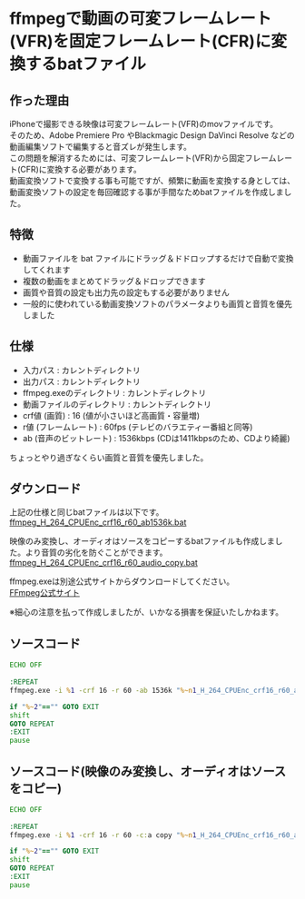 # ffmpegで動画の可変フレームレート(VFR)を固定フレームレート(CFR)に変換するbatファイル

## 作った理由

iPhoneで撮影できる映像は可変フレームレート(VFR)のmovファイルです。  
そのため、Adobe Premiere Pro やBlackmagic Design DaVinci Resolve などの動画編集ソフトで編集すると音ズレが発生します。  
この問題を解消するためには、可変フレームレート(VFR)から固定フレームレート(CFR)に変換する必要があります。  
動画変換ソフトで変換する事も可能ですが、頻繁に動画を変換する身としては、動画変換ソフトの設定を毎回確認する事が手間なためbatファイルを作成しました。  

## 特徴

* 動画ファイルを bat ファイルにドラッグ＆ドドロップするだけで自動で変換してくれます
* 複数の動画をまとめてドラッグ＆ドロップできます
* 画質や音質の設定も出力先の設定もする必要がありません
* 一般的に使われている動画変換ソフトのパラメータよりも画質と音質を優先しました

## 仕様

* 入力パス : カレントディレクトリ
* 出力パス : カレントディレクトリ
* ffmpeg.exeのディレクトリ : カレントディレクトリ
* 動画ファイルのディレクトリ : カレントディレクトリ
* crf値 (画質) : 16 (値が小さいほど高画質・容量増)
* r値 (フレームレート) : 60fps (テレビのバラエティー番組と同等)
* ab (音声のビットレート) : 1536kbps (CDは1411kbpsのため、CDより綺麗)

ちょっとやり過ぎなくらい画質と音質を優先しました。  

## ダウンロード
  
上記の仕様と同じbatファイルは以下です。  
[ffmpeg_H_264_CPUEnc_crf16_r60_ab1536k.bat](https://github.com/SaguchiWataru/ffmpeg_vfr_to_cfr/blob/master/source/ffmpeg_H_264_CPUEnc_crf16_r60_ab1536k.bat)  
  
映像のみ変換し、オーディオはソースをコピーするbatファイルも作成しました。より音質の劣化を防ぐことができます。  
[ffmpeg_H_264_CPUEnc_crf16_r60_audio_copy.bat](https://github.com/SaguchiWataru/ffmpeg_vfr_to_cfr/blob/master/source/ffmpeg_H_264_CPUEnc_crf16_r60_audio_copy.bat)  
  
ffmpeg.exeは別途公式サイトからダウンロードしてください。  
[FFmpeg公式サイト](https://ffmpeg.org/download.html)  
  
※細心の注意を払って作成しましたが、いかなる損害を保証いたしかねます。  

## ソースコード

```bat:ffmpeg_H_264_CPUEnc_crf16_r60_ab1536k.bat
ECHO OFF
 
:REPEAT
ffmpeg.exe -i %1 -crf 16 -r 60 -ab 1536k "%~n1_H_264_CPUEnc_crf16_r60_ab1536k.mp4"

if "%~2"=="" GOTO EXIT
shift
GOTO REPEAT
:EXIT
pause
```

## ソースコード(映像のみ変換し、オーディオはソースをコピー)

```bat:ffmpeg%20H_264_CPUEnc_crf16_r60_audio_copy.bat
ECHO OFF
 
:REPEAT
ffmpeg.exe -i %1 -crf 16 -r 60 -c:a copy "%~n1_H_264_CPUEnc_crf16_r60_audio_copy.mp4"

if "%~2"=="" GOTO EXIT
shift
GOTO REPEAT
:EXIT
pause
```
